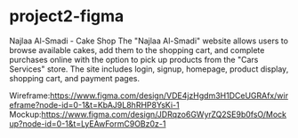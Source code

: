 # project2-figma
Najlaa Al-Smadi - Cake Shop
The "Najlaa Al-Smadi" website allows users to browse available cakes, add them to the shopping cart, and complete purchases online with the option to pick up products from the "Cars Services" store. The site includes login, signup, homepage, product display, shopping cart, and payment pages.

Wireframe:https://www.figma.com/design/VDE4jzHgdm3H1DCeUGRAfx/wireframe?node-id=0-1&t=KbAJ9L8hRHP8YsKi-1
Mockup:https://www.figma.com/design/JDRqzo6GWyrZQ2SE9b0fsO/Mockup?node-id=0-1&t=LyEAwFormC9OBz0z-1
